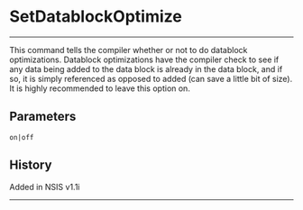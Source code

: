 # SetDatablockOptimize

---

This command tells the compiler whether or not to do datablock optimizations. Datablock optimizations have the compiler check to see if any data being added to the data block is already in the data block, and if so, it is simply referenced as opposed to added (can save a little bit of size). It is highly recommended to leave this option on.

## Parameters

    on|off

## History

Added in NSIS v1.1i

---
